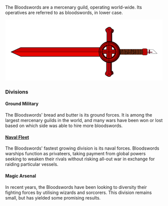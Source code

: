 The Bloodswords are a mercenary guild, operating world-wide. Its operatives are referred to as bloodswords, in lower case.

![](../../_assets/organisations/Bloodswords/Emblem.png)

### Divisions

#### Ground Military

The Bloodswords' bread and butter is its ground forces. It is among the largest mercenary guilds in the world, and many wars have been won or lost based on which side was able to hire more bloodswords.

#### [Naval Fleet](Ships/index.md)

The Bloodswords' fastest growing division is its naval forces. Bloodswords warships function as privateers, taking payment from global powers seeking to weaken their rivals without risking all-out war in exchange for raiding particular vessels. 

#### Magic Arsenal

In recent years, the Bloodswords have been looking to diversity their fighting forces by utilising wizards and sorcorers. This division remains small, but has yielded some promising results.